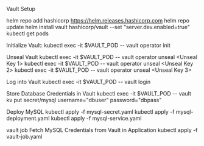 

Vault Setup

helm repo add hashicorp https://helm.releases.hashicorp.com
helm repo update
helm install vault hashicorp/vault --set "server.dev.enabled=true"
kubectl get pods

Initialize Vault:
kubectl exec -it $VAULT_POD -- vault operator init


Unseal Vault
kubectl exec -it $VAULT_POD -- vault operator unseal <Unseal Key 1>
kubectl exec -it $VAULT_POD -- vault operator unseal <Unseal Key 2>
kubectl exec -it $VAULT_POD -- vault operator unseal <Unseal Key 3>


Log into Vault
kubectl exec -it $VAULT_POD -- vault login <Root Token>


Store Database Credentials in Vault
kubectl exec -it $VAULT_POD -- vault kv put secret/mysql username="dbuser" password="dbpass"


Deploy MySQL
kubectl apply -f mysql-secret.yaml
kubectl apply -f mysql-deployment.yaml
kubectl apply -f mysql-service.yaml


vault job
Fetch MySQL Credentials from Vault in Application
kubectl apply -f vault-job.yaml


